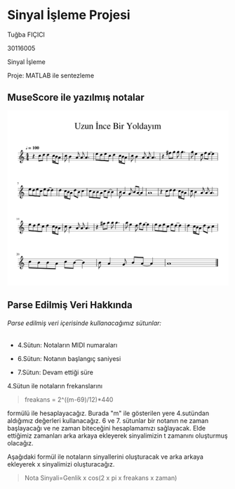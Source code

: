 # Sinyal İşleme Projesi

Tuğba FIÇICI

30116005

Sinyal İşleme

Proje: MATLAB ile sentezleme

## MuseScore ile yazılmış notalar

![](muzik/nota-1.png)

## Parse Edilmiş Veri Hakkında

###### Parse edilmiş veri içerisinde kullanacağımız sütunlar:

- 4.Sütun: Notaların MIDI numaraları

- 6.Sütun: Notanın başlangıç saniyesi

- 7.Sütun: Devam ettiği süre

4.Sütun ile notaların frekanslarını

>freakans = 2^((m-69)/12)*440 

formülü ile hesaplayacağız. Burada "m" ile gösterilen yere 4.sutündan aldığımız değerleri kullanacağız. 6 ve 7. sütunlar bir notanın ne zaman başlayacağı ve ne zaman biteceğini hesaplamamızı sağlayacak. Elde ettiğimiz zamanları arka arkaya ekleyerek sinyalimizin t zamanını oluşturmuş olacağız.

Aşağıdaki formül ile notaların sinyallerini oluşturacak ve arka arkaya ekleyerek x sinyalimizi oluşturacağız.

>Nota Sinyali=Genlik x cos(2 x pi x freakans x zaman)


